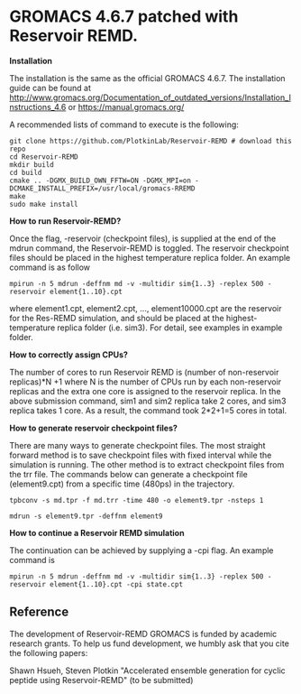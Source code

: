 # GROMACS 4.6.7 patched with Reservoir REMD.

**Installation**

The installation is the same as the official GROMACS 4.6.7. The installation guide can be found at
http://www.gromacs.org/Documentation_of_outdated_versions/Installation_Instructions_4.6 or https://manual.gromacs.org/

A recommended lists of command to execute is the following:
```
git clone https://github.com/PlotkinLab/Reservoir-REMD # download this repo
cd Reservoir-REMD
mkdir build
cd build 
cmake .. -DGMX_BUILD_OWN_FFTW=ON -DGMX_MPI=on -DCMAKE_INSTALL_PREFIX=/usr/local/gromacs-RREMD
make
sudo make install
```

**How to run Reservoir-REMD?**

Once the flag, -reservoir (checkpoint files), is supplied at the end of the mdrun command, the Reservoir-REMD is toggled. The reservoir checkpoint files should be placed in the highest temperature replica folder. An example command is as follow

`mpirun -n 5 mdrun -deffnm md -v -multidir sim{1..3} -replex 500 -reservoir element{1..10}.cpt`

where element1.cpt, element2.cpt, ..., element10000.cpt are the reservoir for the Res-REMD simulation, and should be placed at the highest-temperature replica folder (i.e. sim3). For detail, see examples in example folder.

**How to correctly assign CPUs?**

The number of cores to run Reservoir REMD is (number of non-reservoir replicas)\*N +1 where N is the number of CPUs run by each non-reservoir replicas and the extra one core is assigned to the reservoir replica. In the above submission command, sim1 and sim2 replica take 2 cores, and sim3 replica takes 1 core. As a result, the command took 2\*2+1=5 cores in total.

**How to generate reservoir checkpoint files?**

There are many ways to generate checkpoint files. The most straight forward method is to save checkpoint files with fixed interval while the simulation is running. The other method is to extract checkpoint files from the trr file. The commands below can generate a checkpoint file (element9.cpt) from a specific time (480ps) in the trajectory.

`tpbconv -s md.tpr -f md.trr -time 480 -o element9.tpr -nsteps 1`

`mdrun -s element9.tpr -deffnm element9`

**How to continue a Reservoir REMD simulation**

The continuation can be achieved by supplying a -cpi flag. An example command is

`mpirun -n 5 mdrun -deffnm md -v -multidir sim{1..3} -replex 500 -reservoir element{1..10}.cpt -cpi state.cpt`

## Reference

The development of Reservoir-REMD GROMACS is funded by academic research grants. To help us fund development, we humbly ask that you cite the following papers:

Shawn Hsueh, Steven Plotkin "Accelerated ensemble generation for cyclic peptide using Reservoir-REMD" (to be submitted)
